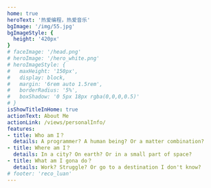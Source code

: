 ```yaml
---
home: true
heroText: '热爱编程，热爱音乐'
bgImage: '/img/55.jpg'
bgImageStyle: {
  height: '420px'
}
# faceImage: '/head.png'
# heroImage: '/hero_white.png'
# heroImageStyle: {
#   maxHeight: '150px',
#   display: block,
#   margin: '6rem auto 1.5rem',
#   borderRadius: '5%',
#   boxShadow: '0 5px 18px rgba(0,0,0,0.5)'
# }
isShowTitleInHome: true
actionText: About Me
actionLink: /views/personalInfo/
features:
- title: Who am I？
  details: A programmer? A human being? Or a matter combination?
- title: Where am I？
  details: In a city? On earth? Or in a small part of space?
- title: What am I gona do？
  details: Work? Struggle? Or go to a destination I don't know?
# footer: 'reco_luan'
---
```

